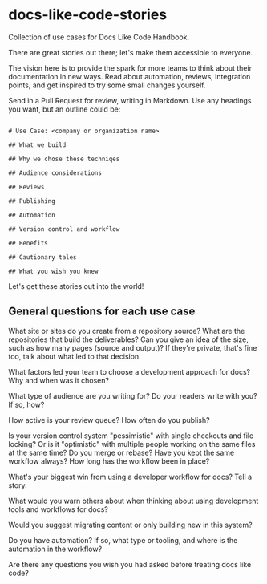 # docs-like-code-stories

Collection of use cases for Docs Like Code Handbook.

There are great stories out there; let's make them accessible to everyone.

The vision here is to provide the spark for more teams to think about their documentation in new ways. Read about automation, reviews, integration points, and get inspired to try some small changes yourself. 

Send in a Pull Request for review, writing in Markdown. Use any headings you want, but an outline could be:

```

# Use Case: <company or organization name>

## What we build

## Why we chose these techniqes

## Audience considerations

## Reviews

## Publishing

## Automation

## Version control and workflow

## Benefits

## Cautionary tales

## What you wish you knew

```

Let's get these stories out into the world!

## General questions for each use case

What site or sites do you create from a repository source? What are the repositories that build the deliverables? Can you give an idea of the size, such as how many pages (source and output)? If they're private, that's fine too, talk about what led to that decision.

What factors led your team to choose a development approach for docs? Why and when was it chosen?

What type of audience are you writing for? Do your readers write with you? If so, how?

How active is your review queue? How often do you publish?

Is your version control system "pessimistic" with single checkouts and file locking? Or is it "optimistic" with multiple people working on the same files at the same time? Do you merge or rebase? Have you kept the same workflow always? How long has the workflow been in place? 

What's your biggest win from using a developer workflow for docs? Tell a story. 

What would you warn others about when thinking about using development tools and workflows for docs? 

Would you suggest migrating content or only building new in this system? 

Do you have automation? If so, what type or tooling, and where is the automation in the workflow? 

Are there any questions you wish you had asked before treating docs like code?


